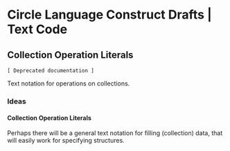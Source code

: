 ﻿Circle Language Construct Drafts | Text Code
============================================

Collection Operation Literals
-----------------------------

`[ Deprecated documentation ]`

Text notation for operations on collections.

### Ideas

#### Collection Operation Literals

Perhaps there will be a general text notation for filling (collection) data, that will easily work for specifying structures.